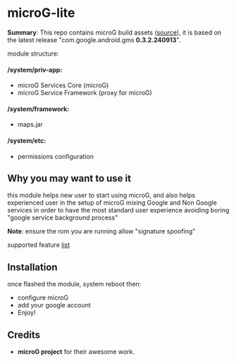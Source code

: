 # microG-lite

**Summary**: This repo contains microG build assets ([source](https://microg.org/download.html)), it is based on the latest release "com.google.android.gms **0.3.2.240913**".

module structure:
#### /system/priv-app:
- microG Services Core (microG)
- microG Service Framework (proxy for microG)

#### /system/framework:
- maps.jar

#### /system/etc:
- permissions configuration

## Why you may want to use it
this module helps new user to start using microG, and also helps experienced user in the setup of microG
mixing Google and Non Google services in order to have the most standard user experience avoiding boring "google service background process"

**Note**:
ensure the rom you are running allow "signature spoofing"

supported feature [list](https://github.com/microg/android_packages_apps_GmsCore/wiki/Implementation-Status)

## Installation
once flashed the module, system reboot then:
- configure microG
- add your google account
- Enjoy!

## Credits
- **microG project** for their awesome work.
